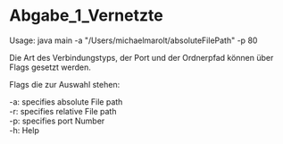# Abgabe_1_Vernetzte

Usage:  java main -a "/Users/michaelmarolt/absoluteFilePath" -p 80

Die Art des Verbindungstyps, der Port und der Ordnerpfad können über Flags gesetzt werden. 

Flags die zur Auswahl stehen:

-a: specifies absolute File path  
-r: specifies relative File path  
-p: specifies port Number  
-h: Help  
